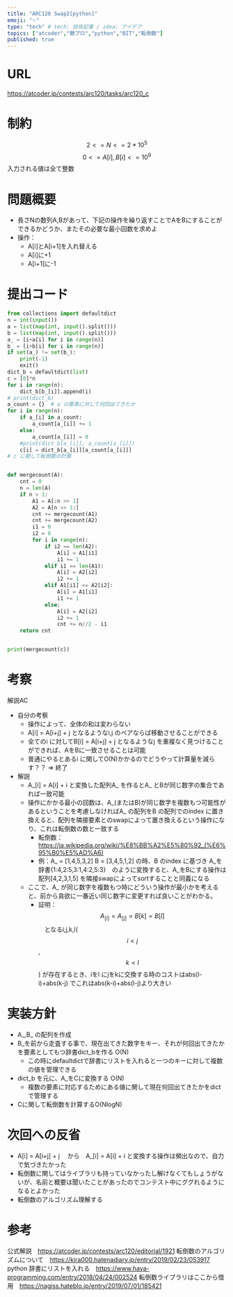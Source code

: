 ```yaml
---
title: "ARC120 Swap2[python]"
emoji: "✨"
type: "tech" # tech: 技術記事 / idea: アイデア
topics: ["atcoder","競プロ","python","BIT","転倒数"]
published: true
---
```


# URL
https://atcoder.jp/contests/arc120/tasks/arc120_c

# 制約
$$ 2<= N<= 2*10^{5}$$
$$ 0<= A[i],B[i] <=10^{9} $$
入力される値は全て整数

# 問題概要
- 長さNの数列A,Bがあって、下記の操作を繰り返すことでAをBにすることができるかどうか、またその必要な最小回数を求めよ
- 操作：
  - A[i]とA[i+1]を入れ替える
  - A[i]に+1
  - A[i+1]に-1

# 提出コード
```python
from collections import defaultdict
n = int(input())
a = list(map(int, input().split()))
b = list(map(int, input().split()))
a_ = [i+a[i] for i in range(n)]
b_ = [i+b[i] for i in range(n)]
if set(a_) != set(b_):
    print(-1)
    exit()
dict_b = defaultdict(list)
c = [0]*n
for i in range(n):
    dict_b[b_[i]].append(i)
# print(dict_b)
a_count = {}  # a の要素に対して何回出てきたか
for i in range(n):
    if a_[i] in a_count:
        a_count[a_[i]] += 1
    else:
        a_count[a_[i]] = 0
    #print(dict_b[a_[i]], a_count[a_[i]])
    c[i] = dict_b[a_[i]][a_count[a_[i]]]
# c に関して転倒数の計算


def mergecount(A):
    cnt = 0
    n = len(A)
    if n > 1:
        A1 = A[:n >> 1]
        A2 = A[n >> 1:]
        cnt += mergecount(A1)
        cnt += mergecount(A2)
        i1 = 0
        i2 = 0
        for i in range(n):
            if i2 == len(A2):
                A[i] = A1[i1]
                i1 += 1
            elif i1 == len(A1):
                A[i] = A2[i2]
                i2 += 1
            elif A1[i1] <= A2[i2]:
                A[i] = A1[i1]
                i1 += 1
            else:
                A[i] = A2[i2]
                i2 += 1
                cnt += n//2 - i1
    return cnt


print(mergecount(c))

```

# 考察
解説AC
- 自分の考察
  - 操作によって、全体の和は変わらない
  - A[i] = A[i+j] + j となるようなi,j のペアならば移動させることができる
  - 全てのi に対してB[i] = A[i+j] + j となるようなj を重複なく見つけることができれば、AをBに一致させることは可能
  - 普通にやるとあるi に関してO(N)かかるのでどうやって計算量を減らす？？ => 終了
- 解説
  - A_[i] = A[i] + i と変換した配列A_ を作るとA_ とBが同じ数字の集合であれば一致可能
  - 操作にかかる最小の回数は、A_(またはB)が同じ数字を複数もつ可能性があるということを考慮しなければA_ の配列をB の配列でのindex に置き換えると、配列を隣接要素とのswapによって置き換えるという操作になり、これは転倒数の数と一致する
    - 転倒数：https://ja.wikipedia.org/wiki/%E8%BB%A2%E5%80%92_(%E6%95%B0%E5%AD%A6)
    - 例：A_ = [1,4,5,3,2] B = [3,4,5,1,2] の時、B のindex に基づき A_を辞書{1:4,2:5,3:1,4:2,5:3}　のように変換すると、A_をBにする操作は　配列[4,2,3,1,5] を隣接swapによってsortすることと同義になる
  - ここで、A_ が同じ数字を複数もつ時にどういう操作が最小かを考えると、前から貪欲に一番近い同じ数字に変更すれば良いことがわかる。
    - 証明：$$ A_[i] = A_[j] = B[k] = B[l] $$　となるi,j,k,l($$ i<j $$, $$ k<l $$) が存在するとき、iをl にjをkに交換する時のコストはabs(l-i)+abs(k-j) でこれはabs(k-i)+abs(l-j)より大きい

# 実装方針
- A_,B_ の配列を作成
- B_を前から走査する事で、現在出てきた数字をキー、それが何回出てきたかを要素としてもつ辞書dict_bを作る O(N)
  - この時にdefaultdictで辞書にリストを入れると一つのキーに対して複数の値を管理できる
- dict_b を元に、A_をCに変換する O(N)
  - 複数の要素に対応するためにある値に関して現在何回出てきたかをdictで管理する
- Cに関して転倒数を計算するO(NlogN)

# 次回への反省
- A[i] = A[i+j] + j 　から　A_[i] = A[i] + i と変換する操作は頻出なので、自力で気づきたかった
- 転倒数に関してはライブラリも持っていなかったし解けなくてもしょうがないが、名前と概要は聞いたことがあったのでコンテスト中にググれるようになるとよかった
- 転倒数のアルゴリズム理解する

# 参考
公式解説　https://atcoder.jp/contests/arc120/editorial/1921
転倒数のアルゴリズムについて　https://kira000.hatenadiary.jp/entry/2019/02/23/053917
python 辞書にリストを入れる　https://www.haya-programming.com/entry/2018/04/24/002524
転倒数ライブラリはここから借用　https://nagiss.hateblo.jp/entry/2019/07/01/185421
